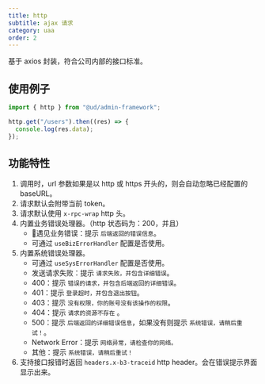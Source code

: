 ```yaml
---
title: http
subtitle: ajax 请求
category: uaa
order: 2
---
```


基于 axios 封装，符合公司内部的接口标准。

## 使用例子

```ts
import { http } from "@ud/admin-framework";

http.get("/users").then((res) => {
  console.log(res.data);
});
```

## 功能特性

1. 调用时，url 参数如果是以 http 或 https 开头的，则会自动忽略已经配置的 baseURL。
2. 请求默认会附带当前 token。
3. 请求默认使用 `x-rpc-wrap` http 头。
4. 内置业务错误处理器。（http 状态码为：200，并且）
   - 遇见业务错误：提示 `后端返回的错误信息`。
   - 可通过 `useBizErrorHandler` 配置是否使用。
5. 内置系统错误处理器。
   - 可通过 `useSysErrorHandler` 配置是否使用。
   - 发送请求失败：提示 `请求失败，并包含详细错误`。
   - 400：提示 `错误的请求，并包含后端返回的详细错误`。
   - 401：提示 `登录超时，并包含退出按钮`。
   - 403：提示 `没有权限，你的账号没有该操作的权限`。
   - 404：提示 `请求的资源不存在` 。
   - 500：提示 `后端返回的详细错误信息`，如果没有则提示 `系统错误，请稍后重试！`。
   - Network Error：提示 `网络异常，请检查你的网络。`
   - 其他：提示 `系统错误，请稍后重试！`
5. 支持接口报错时返回 `headers.x-b3-traceid` http header。会在错误提示界面显示出来。
